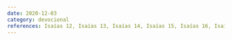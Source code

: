 ```yaml
---
date: 2020-12-03
category: devocional
references: Isaías 12, Isaías 13, Isaías 14, Isaías 15, Isaías 16, Isaías 17, Isaías 18, Isaías 19, Isaías 20, Isaías 21, Salmos3
---
```

